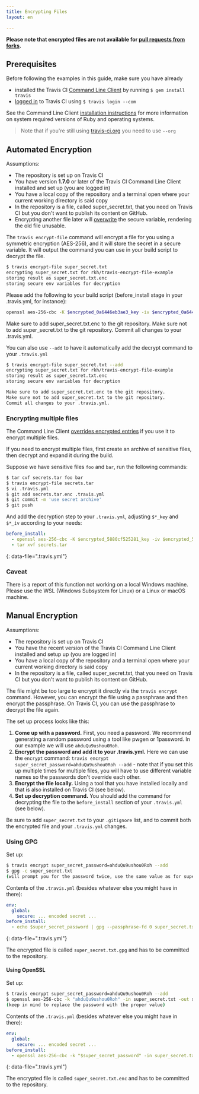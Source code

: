 ```yaml
---
title: Encrypting Files
layout: en

---
```


**Please note that encrypted files are not available for [pull requests from forks](/user/pull-requests#pull-requests-and-security-restrictions).**



## Prerequisites

Before following the examples in this guide, make sure you have already

- installed the Travis CI [Command Line Client](https://github.com/travis-ci/travis.rb#readme) by running `$ gem install travis`
- [logged in](https://github.com/travis-ci/travis.rb#login) to Travis CI using `$ travis login --com`

See the Command Line Client [installation instructions](https://github.com/travis-ci/travis.rb#installation) for more information on system required versions of Ruby and operating systems.

> Note that if you're still using [travis-ci.org](http://www.travis-ci.org) you need to use `--org`

## Automated Encryption

Assumptions:

- The repository is set up on Travis CI
- You have version **1.7.0** or later of the Travis CI Command Line Client installed and set up (you are logged in)
- You have a local copy of the repository and a terminal open where your current working directory is said copy
- In the repository is a file, called super_secret.txt, that you need on Travis CI but you don't want to publish its content on GitHub.
- Encrypting another file later will [overwrite](https://github.com/travis-ci/travis.rb/issues/627) the secure variable, rendering the old file unusable.

The `travis encrypt-file` command will encrypt a file for you using a symmetric encryption (AES-256), and it will store the secret in a secure variable. It will output the command you can use in your build script to decrypt the file.

```bash
$ travis encrypt-file super_secret.txt
encrypting super_secret.txt for rkh/travis-encrypt-file-example
storing result as super_secret.txt.enc
storing secure env variables for decryption
```

Please add the following to your build script (before_install stage in your .travis.yml, for instance):

```bash
openssl aes-256-cbc -K $encrypted_0a6446eb3ae3_key -iv $encrypted_0a6446eb3ae3_iv -in super_secret.txt.enc -out super_secret.txt -d
```

Make sure to add super_secret.txt.enc to the git repository.
Make sure not to add super_secret.txt to the git repository.
Commit all changes to your .travis.yml.

You can also use `--add` to have it automatically add the decrypt command to your `.travis.yml`

```bash
$ travis encrypt-file super_secret.txt --add
encrypting super_secret.txt for rkh/travis-encrypt-file-example
storing result as super_secret.txt.enc
storing secure env variables for decryption

Make sure to add super_secret.txt.enc to the git repository.
Make sure not to add super_secret.txt to the git repository.
Commit all changes to your .travis.yml.
```

### Encrypting multiple files

The Command Line Client [overrides encrypted entries](https://github.com/travis-ci/travis.rb/issues/239) if you use it to encrypt multiple files.

If you need to encrypt multiple files, first create an archive of sensitive files, then decrypt and expand it during the build.

Suppose we have sensitive files `foo` and `bar`, run the following commands:

```bash
$ tar cvf secrets.tar foo bar
$ travis encrypt-file secrets.tar
$ vi .travis.yml
$ git add secrets.tar.enc .travis.yml
$ git commit -m 'use secret archive'
$ git push
```

And add the decryption step to your `.travis.yml`, adjusting `$*_key` and `$*_iv` according to your needs:

```yaml
before_install:
  - openssl aes-256-cbc -K $encrypted_5880cf525281_key -iv $encrypted_5880cf525281_iv -in secrets.tar.enc -out secrets.tar -d
  - tar xvf secrets.tar
```
{: data-file=".travis.yml"}

### Caveat

There is a report of this function not working on a local Windows machine. Please use the WSL (Windows Subsystem for Linux) or a Linux or macOS machine.

## Manual Encryption

Assumptions:

- The repository is set up on Travis CI
- You have the recent version of the Travis CI Command Line Client installed and setup up (you are logged in)
- You have a local copy of the repository and a terminal open where your current working directory is said copy
- In the repository is a file, called super_secret.txt, that you need on Travis CI but you don't want to publish its content on GitHub.

The file might be too large to encrypt it directly via the `travis encrypt` command. However, you can encrypt the file using a passphrase and then encrypt the passphrase. On Travis CI, you can use the passphrase to decrypt the file again.

The set up process looks like this:

1. **Come up with a password.** First, you need a password. We recommend generating a random password using a tool like pwgen or 1password. In our example we will use `ahduQu9ushou0Roh`.
2. **Encrypt the password and add it to your .travis.yml.** Here we can use the `encrypt` command: `travis encrypt super_secret_password=ahduQu9ushou0Roh --add` - note that if you set this up multiple times for multiple files, you will have to use different variable names so the passwords don't override each other.
3. **Encrypt the file locally.** Using a tool that you have installed locally and that is also installed on Travis CI (see below).
4. **Set up decryption command.** You should add the command for decrypting the file to the `before_install` section of your `.travis.yml` (see below).

Be sure to add `super_secret.txt` to your `.gitignore` list, and to commit both the encrypted file and your `.travis.yml` changes.

### Using GPG

Set up:

```bash
$ travis encrypt super_secret_password=ahduQu9ushou0Roh --add
$ gpg -c super_secret.txt
(will prompt you for the password twice, use the same value as for super_secret_password above)
```

Contents of the `.travis.yml` (besides whatever else you might have in there):

```yaml
env:
  global:
    secure: ... encoded secret ...
before_install:
  - echo $super_secret_password | gpg --passphrase-fd 0 super_secret.txt.gpg
```
{: data-file=".travis.yml"}

The encrypted file is called `super_secret.txt.gpg` and has to be committed to the repository.

#### Using OpenSSL

Set up:

```bash
$ travis encrypt super_secret_password=ahduQu9ushou0Roh --add
$ openssl aes-256-cbc -k "ahduQu9ushou0Roh" -in super_secret.txt -out super_secret.txt.enc
(keep in mind to replace the password with the proper value)
```

Contents of the `.travis.yml` (besides whatever else you might have in there):

```yaml
env:
  global:
    secure: ... encoded secret ...
before_install:
  - openssl aes-256-cbc -k "$super_secret_password" -in super_secret.txt.enc -out super_secret.txt -d
```
{: data-file=".travis.yml"}

The encrypted file is called `super_secret.txt.enc` and has to be committed to the repository.
